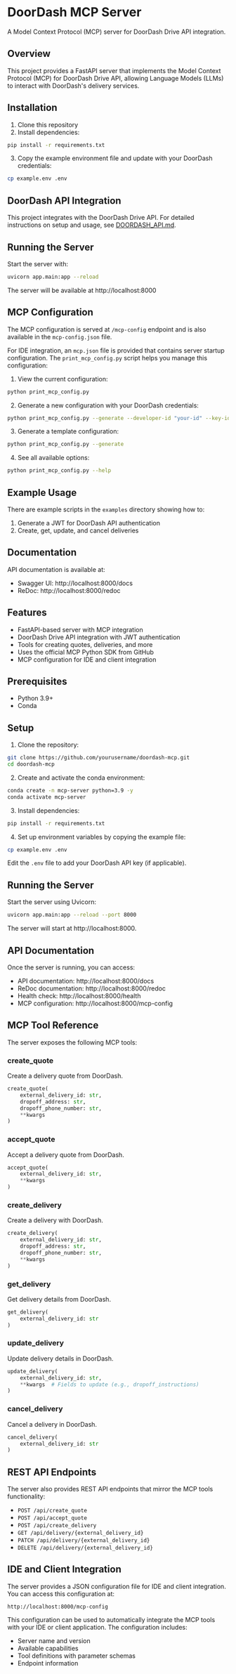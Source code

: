 # DoorDash MCP Server

A Model Context Protocol (MCP) server for DoorDash Drive API integration.

## Overview

This project provides a FastAPI server that implements the Model Context Protocol (MCP) for DoorDash Drive API, allowing Language Models (LLMs) to interact with DoorDash's delivery services.

## Installation

1. Clone this repository
2. Install dependencies:

```bash
pip install -r requirements.txt
```

3. Copy the example environment file and update with your DoorDash credentials:

```bash
cp example.env .env
```

## DoorDash API Integration

This project integrates with the DoorDash Drive API. For detailed instructions on setup and usage, see [DOORDASH_API.md](DOORDASH_API.md).

## Running the Server

Start the server with:

```bash
uvicorn app.main:app --reload
```

The server will be available at http://localhost:8000

## MCP Configuration

The MCP configuration is served at `/mcp-config` endpoint and is also available in the `mcp-config.json` file.

For IDE integration, an `mcp.json` file is provided that contains server startup configuration. The `print_mcp_config.py` script helps you manage this configuration:

1. View the current configuration:
```bash
python print_mcp_config.py
```

2. Generate a new configuration with your DoorDash credentials:
```bash
python print_mcp_config.py --generate --developer-id "your-id" --key-id "your-key-id" --signing-secret "your-secret"
```

3. Generate a template configuration:
```bash
python print_mcp_config.py --generate
```

4. See all available options:
```bash
python print_mcp_config.py --help
```

## Example Usage

There are example scripts in the `examples` directory showing how to:

1. Generate a JWT for DoorDash API authentication
2. Create, get, update, and cancel deliveries

## Documentation

API documentation is available at:
- Swagger UI: http://localhost:8000/docs
- ReDoc: http://localhost:8000/redoc

## Features

- FastAPI-based server with MCP integration
- DoorDash Drive API integration with JWT authentication
- Tools for creating quotes, deliveries, and more
- Uses the official MCP Python SDK from GitHub
- MCP configuration for IDE and client integration

## Prerequisites

- Python 3.9+
- Conda

## Setup

1. Clone the repository:

```bash
git clone https://github.com/yourusername/doordash-mcp.git
cd doordash-mcp
```

2. Create and activate the conda environment:

```bash
conda create -n mcp-server python=3.9 -y
conda activate mcp-server
```

3. Install dependencies:

```bash
pip install -r requirements.txt
```

4. Set up environment variables by copying the example file:

```bash
cp example.env .env
```

Edit the `.env` file to add your DoorDash API key (if applicable).

## Running the Server

Start the server using Uvicorn:

```bash
uvicorn app.main:app --reload --port 8000
```

The server will start at http://localhost:8000.

## API Documentation

Once the server is running, you can access:

- API documentation: http://localhost:8000/docs
- ReDoc documentation: http://localhost:8000/redoc
- Health check: http://localhost:8000/health
- MCP configuration: http://localhost:8000/mcp-config

## MCP Tool Reference

The server exposes the following MCP tools:

### create_quote

Create a delivery quote from DoorDash.

```python
create_quote(
    external_delivery_id: str,
    dropoff_address: str, 
    dropoff_phone_number: str, 
    **kwargs
)
```

### accept_quote

Accept a delivery quote from DoorDash.

```python
accept_quote(
    external_delivery_id: str,
    **kwargs
)
```

### create_delivery

Create a delivery with DoorDash.

```python
create_delivery(
    external_delivery_id: str,
    dropoff_address: str, 
    dropoff_phone_number: str, 
    **kwargs
)
```

### get_delivery

Get delivery details from DoorDash.

```python
get_delivery(
    external_delivery_id: str
)
```

### update_delivery

Update delivery details in DoorDash.

```python
update_delivery(
    external_delivery_id: str,
    **kwargs  # Fields to update (e.g., dropoff_instructions)
)
```

### cancel_delivery

Cancel a delivery in DoorDash.

```python
cancel_delivery(
    external_delivery_id: str
)
```

## REST API Endpoints

The server also provides REST API endpoints that mirror the MCP tools functionality:

- `POST /api/create_quote`
- `POST /api/accept_quote`
- `POST /api/create_delivery`
- `GET /api/delivery/{external_delivery_id}`
- `PATCH /api/delivery/{external_delivery_id}`
- `DELETE /api/delivery/{external_delivery_id}`

## IDE and Client Integration

The server provides a JSON configuration file for IDE and client integration. You can access this configuration at:

```
http://localhost:8000/mcp-config
```

This configuration can be used to automatically integrate the MCP tools with your IDE or client application. The configuration includes:

- Server name and version
- Available capabilities
- Tool definitions with parameter schemas
- Endpoint information
